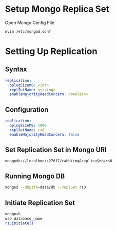 # Setup Mongo Replica Set

Open Mongo Config File.

```bash
nvim /etc/mongod.conf
```

# Setting Up Replication

## Syntax

```yaml
replication:
  oplogSizeMB: <int>
  replSetName: <string>
  enableMajorityReadConcern: <boolean>
```

## Configuration

```yaml
replication:
  oplogSizeMB: 2000
  replSetName: rs0
  enableMajorityReadConcern: false
```

## Set Replication Set in Mongo URI

```dotenv
mongodb://localhost:27017/rabbitmq&replicaSet=rs0
```

## Running Mongo DB

```bash
mongod --dbpath=data/db --replSet rs0

```

## Initiate Replication Set

```bash
mongosh
use database_name
rs.initiate()
```

